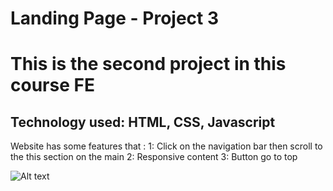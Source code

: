 # Landing Page - Project 3

# This is the second project in this course FE

## Technology used: HTML, CSS, Javascript

Website has some features that :
1: Click on the navigation bar then scroll to the this section on the main
2: Responsive content
3: Button go to top

![![Alt text](./image/final.png)](https://)
